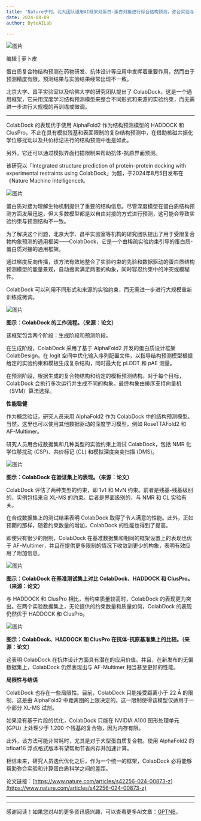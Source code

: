 ```yaml
---
title: 'Nature子刊，北大团队通用AI框架对蛋白-蛋白对接进行综合结构预测，弥合实验与计算的差距'
date: 2024-08-09
author: ByteAILab

---
```


![图片](https://mmbiz.qpic.cn/mmbiz_png/XLCp9HBkwLka1W4xcibsZq2Mm3ibQzwuX0IOQ32roO7S0Wpud1vXUSH60Av6Cbuqs4cKRqCcicWftwZt0Hz3dWtzw/640?wx_fmt=png&amp;from=appmsg)

编辑 | 萝卜皮

蛋白质复合物结构预测在药物研发、抗体设计等应用中发挥着重要作用，然而由于预测精度有限，预测结果与实验结果经常出现不一致。

北京大学、昌平实验室以及哈佛大学的研究团队提出了 ColabDock，这是一个通用框架，它采用深度学习结构预测模型来整合不同形式和来源的实验约束，而无需进一步进行大规模的再训练或微调。

---


ColabDock 的表现优于使用 AlphaFold2 作为结构预测模型的 HADDOCK 和 ClusPro，不止在具有模拟残基和表面限制的复杂结构预测中，在借助核磁共振化学位移扰动以及共价标记进行的结构预测中也是如此。

另外，它还可以通过模拟界面扫描限制来帮助抗体-抗原界面预测。

该研究以「Integrated structure prediction of protein–protein docking with experimental restraints using ColabDock」为题，于2024年8月5日发布在《Nature Machine Intelligence》。

![图片](https://mmbiz.qpic.cn/mmbiz_png/XLCp9HBkwLka1W4xcibsZq2Mm3ibQzwuX0UjOw76KcvbXFcbK0S1fbLNzzXOC9Hg3WPyn6rS9ZafoaTr6FhW810g/640?wx_fmt=png&amp;from=appmsg)

蛋白质对接为理解生物机制提供了重要的结构信息。尽管深度模型在蛋白质结构预测方面发展迅速，但大多数模型都是以自由对接的方式进行预测，这可能会导致实验约束与预测结构不一致。

为了解决这个问题，北京大学、昌平实验室等机构的研究团队提出了用于受限复合物构象预测的通用框架——ColabDock，它是一个由稀疏实验约束引导的蛋白质-蛋白质对接的通用框架。

通过梯度反向传播，该方法有效地整合了实验约束的先验和数据驱动的蛋白质结构预测模型的能量景观，自动搜索满足两者的构象，同时容忍约束中的冲突或模糊性。

ColabDock 可以利用不同形式和来源的实验约束，而无需进一步进行大规模重新训练或微调。

![图片](https://mmbiz.qpic.cn/mmbiz_png/XLCp9HBkwLka1W4xcibsZq2Mm3ibQzwuX03X87qkicZd0F1icENyvOCNa6MagzJicxu5KWHlLejCI6lgN0SpW17iaWog/640?wx_fmt=png&amp;from=appmsg)

**图示：ColabDock 的工作流程。（来源：论文）**

该框架包含两个阶段：生成阶段和预测阶段。

在生成阶段，ColabDock 采用了基于 AlphaFold2 开发的蛋白质设计框架 ColabDesign。在 logit 空间中优化输入序列配置文件，以指导结构预测模型根据给定的实验约束和模板生成复杂结构，同时最大化 pLDDT 和 pAE 测量。

在预测阶段，根据生成的复合物结构和给定的模板预测结构。对于每个目标，ColabDock 会执行多次运行并生成不同的构象。最终构象由排序支持向量机（SVM）算法选择。

**性能稳健**

作为概念验证，研究人员采用 AlphaFold2  作为 ColabDock 中的结构预测模型。当然，这里也可以使用其他数据驱动的深度学习模型，例如 RoseTTAFold2 和 AF-Multimer。

研究人员用合成数据集和几种类型的实验约束上测试 ColabDock，包括 NMR 化学位移扰动 (CSP)、共价标记 (CL) 和模拟深度突变扫描 (DMS)。 

![图片](https://mmbiz.qpic.cn/mmbiz_png/XLCp9HBkwLka1W4xcibsZq2Mm3ibQzwuX02MFc3J5DZ2wufUDD1TzSxeAzrgEZ6G5BhFIrAFpELNhoYTlz2RZLrw/640?wx_fmt=png&amp;from=appmsg)

**图示：ColabDock 在验证集上的表现。（来源：论文）**

ColabDock 评估了两种类型的约束，即 1v1 和 MvN 约束。前者是残基-残基级别的，实例包括来自 XL-MS 的约束。后者是界面级别的，与 NMR 和 CL 实验有关。

在合成数据集上的测试结果表明 ColabDock 取得了令人满意的性能。此外，正如预期的那样，随着约束数量的增加，ColabDock 的性能也得到了提高。

即使只有很少的限制，ColabDock 在基准数据集和相同的框架设置上的表现也优于 AF-Multimer，并且在提供更多限制的情况下收敛到更少的构象，表明有效应用了附加信息。

![图片](https://mmbiz.qpic.cn/mmbiz_png/XLCp9HBkwLka1W4xcibsZq2Mm3ibQzwuX0H3bpt5DYPNxaWQObybhDLXLQmhREPLN6066vsgx5J12ibtAICHsz91w/640?wx_fmt=png&amp;from=appmsg)

**图示：ColabDock 在基准测试集上对比 ColabDock、HADDOCK 和 ClusPro。（来源：论文）**

与 HADDOCK 和 ClusPro 相比，当约束质量较高时，ColabDock 的表现更为突出。在两个实验数据集上，无论提供的约束数量和质量如何，ColabDock 的表现仍然优于 HADDOCK 和 ClusPro。

![图片](https://mmbiz.qpic.cn/mmbiz_png/XLCp9HBkwLka1W4xcibsZq2Mm3ibQzwuX0HJRyibBr9pqmTFicx6FRY4nAGFzsKmqiaNzdZU9aIrFtNb3iawiclsVibebw/640?wx_fmt=png&amp;from=appmsg)

**图示：ColabDock、HADDOCK 和 ClusPro 在抗体-抗原基准集上的比较。（来源：论文）**

这表明 ColabDock 在抗体设计方面具有潜在的应用价值。并且，在新发布的无偏数据集上，ColabDock 仍然表现出与 AF-Multimer 相当甚至更好的性能。

**局限性与结语**

ColabDock 也存在一些局限性。目前，ColabDock 只能接受距离小于 22 Å 的限制，这是由 AlphaFold2 中距离图的上限决定的。这一限制使得该模型仅适用于一小部分 XL-MS 试剂。

如果没有基于片段的优化，ColabDock 只能在 NVIDIA A100 图形处理单元 (GPU) 上处理少于 1,200 个残基的复合物，因为内存有限。

此外，该方法可能非常耗时，尤其是对于大型蛋白质复合物。使用 AlphaFold2 的 bfloat16 浮点格式版本有望帮助节省内存并加速计算。

相信未来，研究人员迭代优化之后，作为一个统一的框架，ColabDock 必将能够帮助弥合实验和计算蛋白质科学之间的差距。

论文链接：[https://www.nature.com/articles/s42256-024-00873-z](https://www.nature.com/articles/s42256-024-00873-z)

---
---
感谢阅读！如果您对AI的更多资讯感兴趣，可以查看更多AI文章：[GPTNB](https://gptnb.com)。